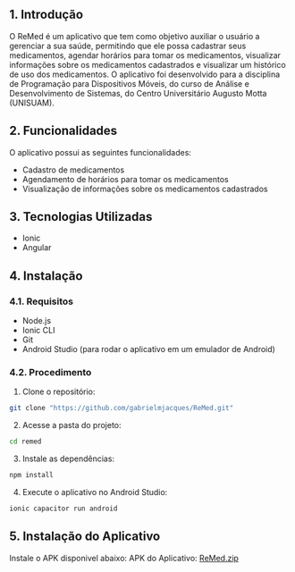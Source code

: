 ## 1. Introdução
O ReMed é um aplicativo que tem como objetivo auxiliar o usuário a gerenciar a sua saúde, permitindo que ele possa cadastrar seus medicamentos, agendar horários para tomar os medicamentos, visualizar informações sobre os medicamentos cadastrados e visualizar um histórico de uso dos medicamentos. O aplicativo foi desenvolvido para a disciplina de Programação para Dispositivos Móveis, do curso de Análise e Desenvolvimento de Sistemas, do Centro Universitário Augusto Motta (UNISUAM).

## 2. Funcionalidades
O aplicativo possui as seguintes funcionalidades:
- Cadastro de medicamentos
- Agendamento de horários para tomar os medicamentos
- Visualização de informações sobre os medicamentos cadastrados

## 3. Tecnologias Utilizadas
- Ionic
- Angular

## 4. Instalação
### 4.1. Requisitos
- Node.js
- Ionic CLI
- Git
- Android Studio (para rodar o aplicativo em um emulador de Android)

### 4.2. Procedimento
1. Clone o repositório:
```bash
git clone "https://github.com/gabrielmjacques/ReMed.git"
```

2. Acesse a pasta do projeto:
```bash
cd remed
```

3. Instale as dependências:
```bash
npm install
```

4. Execute o aplicativo no Android Studio:
```bash
ionic capacitor run android
```

## 5. Instalação do Aplicativo
Instale o APK disponivel abaixo:
APK do Aplicativo:
[ReMed.zip](https://github.com/user-attachments/files/15942114/ReMed.zip)